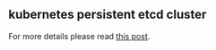 
## kubernetes persistent etcd cluster

For more details please read [this post](https://sgotti.me/post/kubernetes-persistent-etcd).
